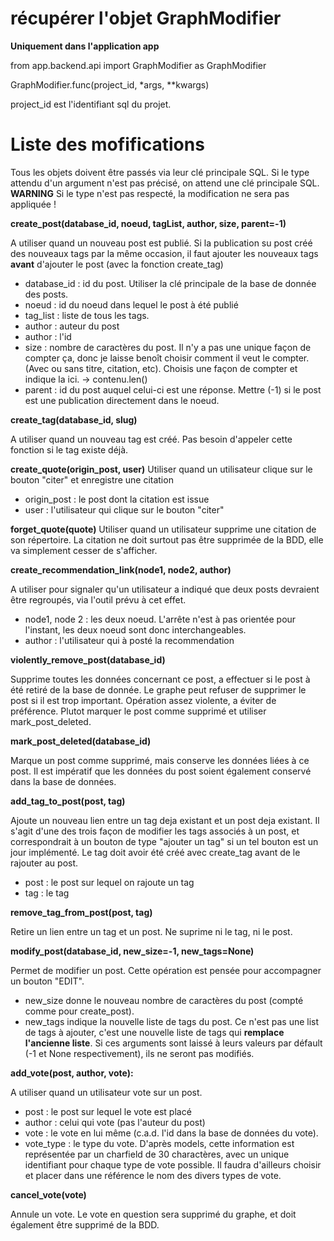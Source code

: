 # récupérer l'objet GraphModifier

**Uniquement dans l'application app**

from app.backend.api import GraphModifier as GraphModifier

GraphModifier.func(project_id, *args, **kwargs)


project_id est l'identifiant sql du projet.

# Liste des mofifications

Tous les objets doivent être passés via leur clé principale SQL. Si le type attendu d'un argument n'est pas précisé, on attend une clé principale SQL.
**WARNING** Si le type n'est pas respecté, la modification ne sera pas appliquée !

**create_post(database_id, noeud, tagList, author, size, parent=-1)**

A utiliser quand un nouveau post est publié. Si la publication su post créé des nouveaux tags par la même occasion, il faut ajouter les nouveaux tags **avant** d'ajouter le post (avec la fonction create_tag)
* database_id : id du post. Utiliser la clé principale de la base de donnée des posts.
* noeud : id du noeud dans lequel le post à été publié
* tag_list : liste de tous les tags.
* author : auteur du post
* author : l'id
* size : nombre de caractères du post. Il n'y a pas une unique façon de compter ça, donc je laisse benoît choisir comment il veut le compter. (Avec ou sans titre, citation, etc). Choisis une façon de compter et indique la ici. -> contenu.len()
* parent : id du post auquel celui-ci est une réponse. Mettre (-1) si le post est une publication directement dans le noeud.

**create_tag(database_id, slug)**

A utiliser quand un nouveau tag est créé. Pas besoin d'appeler cette fonction si le tag existe déjà.

**create_quote(origin_post, user)**
Utiliser quand un utilisateur clique sur le bouton "citer" et enregistre une citation
* origin_post : le post dont la citation est issue
* user : l'utilisateur qui clique sur le bouton "citer"


**forget_quote(quote)**
Utiliser quand un utilisateur supprime une citation de son répertoire. La citation ne doit surtout pas être supprimée de la BDD, elle va simplement cesser de s'afficher.

**create_recommendation_link(node1, node2, author)**

A utiliser pour signaler qu'un utilisateur a indiqué que deux posts devraient être regroupés, via l'outil prévu à cet effet.
* node1, node 2 : les deux noeud. L'arrête n'est à pas orientée pour l'instant, les deux noeud sont donc interchangeables.
* author : l'utilisateur qui à posté la recommendation

**violently_remove_post(database_id)**

Supprime toutes les données concernant ce post, a effectuer si le post à été retiré de la base de donnée. Le graphe peut refuser de supprimer le post si il est trop important. Opération assez violente, a éviter de préférence. Plutot marquer le post comme supprimé et utiliser mark_post_deleted.

**mark_post_deleted(database_id)**

Marque un post comme supprimé, mais conserve les données liées à ce post. Il est impératif que les données du post soient également conservé dans la base de données.

**add_tag_to_post(post, tag)**

Ajoute un nouveau lien entre un tag deja existant et un post deja existant. Il s'agit d'une des trois façon de modifier les tags associés à un post, et correspondrait à un bouton de type "ajouter un tag" si un tel bouton est un jour implémenté. Le tag doit avoir été créé avec create_tag avant de le rajouter au post.

* post : le post sur lequel on rajoute un tag
* tag : le tag

**remove_tag_from_post(post, tag)**

Retire un lien entre un tag et un post. Ne suprime ni le tag, ni le post.

**modify_post(database_id, new_size=-1, new_tags=None)**

Permet de modifier un post. Cette opération est pensée pour accompagner un bouton "EDIT".
* new_size donne le nouveau nombre de caractères du post (compté comme pour create_post).
* new_tags indique la nouvelle liste de tags du post. Ce n'est pas une list de tags à ajouter, c'est une nouvelle liste de tags qui **remplace l'ancienne liste**. Si ces arguments sont laissé à leurs valeurs par défault (-1 et None respectivement), ils ne seront pas modifiés.


**add_vote(post, author, vote):**

A utiliser quand un utilisateur vote sur un post.

* post : le post sur lequel le vote est placé
* author : celui qui vote (pas l'auteur du post)
* vote : le vote en lui même (c.a.d. l'id dans la base de données du vote).
* vote_type : le type du vote. D'après models, cette information est représentée par un charfield de 30 charactères, avec un unique identifiant pour chaque type de vote possible. Il faudra d'ailleurs choisir et placer dans une référence le nom des divers types de vote.

**cancel_vote(vote)**

Annule un vote. Le vote en question sera supprimé du graphe, et doit également être supprimé de la BDD.
